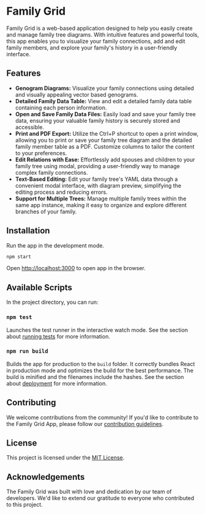 # Family Grid

Family Grid is a web-based application designed to help you easily create and
manage family tree diagrams. With intuitive features and powerful tools, this
app enables you to visualize your family connections, add and edit family
members, and explore your family's history in a user-friendly interface.

## Features

- **Genogram Diagrams:**
  Visualize your family connections using detailed and visually appealing
  vector based genograms.
- **Detailed Family Data Table:** View and edit a detailed family data table
  containing each person information.
- **Open and Save Family Data Files:**
  Easily load and save your family tree data, ensuring your valuable family
  history is securely stored and accessible.
- **Print and PDF Export:** Utilize the Ctrl+P shortcut to open a print window,
  allowing you to print or save your family tree diagram and the detailed
  family member table as a PDF. Customize columns to tailor the content to your
  preferences.
- **Edit Relations with Ease:**
  Effortlessly add spouses and children to your family tree using modal,
  providing a user-friendly way to manage complex family connections.
- **Text-Based Editing:**
  Edit your family tree's YAML data through a convenient modal interface, with
  diagram preview, simplifying the editing process and reducing errors.
- **Support for Multiple Trees:**
  Manage multiple family trees within the same app instance, making it easy to
  organize and explore different branches of your family.

## Installation

Run the app in the development mode.

```sh
npm start
```

Open [http://localhost:3000](http://localhost:3000) to open app in the browser.

## Available Scripts

In the project directory, you can run:

### `npm test`

Launches the test runner in the interactive watch mode. See the section about
[running tests](https://facebook.github.io/create-react-app/docs/running-tests)
for more information.

### `npm run build`

Builds the app for production to the `build` folder. It correctly bundles React
in production mode and optimizes the build for the best performance. The build
is minified and the filenames include the hashes. See the section about
[deployment](https://facebook.github.io/create-react-app/docs/deployment) for
more information.

## Contributing

We welcome contributions from the community! If you'd like to contribute to the
Family Grid App, please follow our [contribution guidelines](CONTRIBUTING.md).

## License

This project is licensed under the [MIT License](LICENSE).

## Acknowledgements

The Family Grid was built with love and dedication by our team of developers.
We'd like to extend our gratitude to everyone who contributed to this project.
